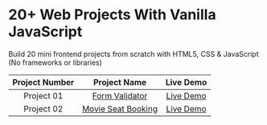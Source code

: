 # 20+ Web Projects With Vanilla JavaScript
Build 20 mini frontend projects from scratch with HTML5, CSS &amp; JavaScript (No frameworks or libraries)

|  Project Number  |            Project Name             | Live Demo |
| :-: | :----------------------------: | :-------: |
| Project 01  |       [Form Validator](https://github.com/ashrafemad097/20-Web-Projects-With-Vanilla-JavaScript/tree/main/Project%2001/Form%20Validator)       | [Live Demo](https://form-validator-r.netlify.app/)  |
| Project 02  |       [Movie Seat Booking](https://github.com/ashrafemad097/20-Web-Projects-With-Vanilla-JavaScript/tree/main/Project%2002/Movie%20Seat%20Booking)       | [Live Demo](https://moviie-seat-booking.netlify.app/)  |
